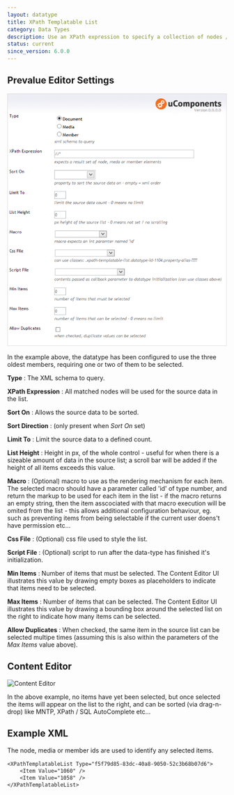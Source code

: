 ```yaml
---
layout: datatype
title: XPath Templatable List
category: Data Types
description: Use an XPath expression to specify a collection of nodes / media or members can be selected, this collection can be sorted and limited and the markup for each item defined by simple text template.
status: current
since_version: 6.0.0
---
```


## Prevalue Editor Settings

![Prevalue Editor](PreValueEditor.png)

In the example above, the datatype has been configured to use the three oldest members, requiring one or two of them to be selected.

**Type** : The XML schema to query.

**XPath Expression** : All matched nodes will be used for the source data in the list.

**Sort On** : Allows the source data to be sorted.

**Sort Direction** : (only present when _Sort On_ set)

**Limit To** : Limit the source data to a defined count.

**List Height** : Height in px, of the whole control - useful for when there is a sizeable amount of data in the source list; a scroll bar will be added if the height of all items exceeds this value.

**Macro** : (Optional) macro to use as the rendering mechanism for each item. The selected macro should have a parameter called 'id' of type number, and return the markup to be used for each item in the list - if the macro returns an empty string, then the item asscociated with that macro execution will be omited from the list - this allows additional configuration behaviour, eg. such as preventing items from being selectable if the current user doens't have permission etc...

**Css File** : (Optional) css file used to style the list.

**Script File** : (Optional) script to run after the data-type has finished it's initialization.

**Min Items** : Number of items that must be selected. The Content Editor UI illustrates this value by drawing empty boxes as placeholders to indicate that items need to be selected.

**Max Items** : Number of items that can be selected. The Content Editor UI illustrates this value by drawing a bounding box around the selected list on the right to indicate how many items can be selected.

**Allow Duplicates** : When checked, the same item in the source list can be selected multipe times (assuming this is also within the parameters of the _Max Items_ value above).


## Content Editor

![Content Editor](DataEditor.png)

In the above example, no items have yet been selected, but once selected the items will appear on the list to the right, and can be sorted (via drag-n-drop) like MNTP, XPath / SQL AutoComplete etc...


## Example XML

The node, media or member ids are used to identify any selected items.

	<XPathTemplatableList Type="f5f79d85-83dc-40a8-9050-52c3b68b07d6">
		<Item Value="1060" />
		<Item Value="1058" />
	</XPathTemplatableList>

